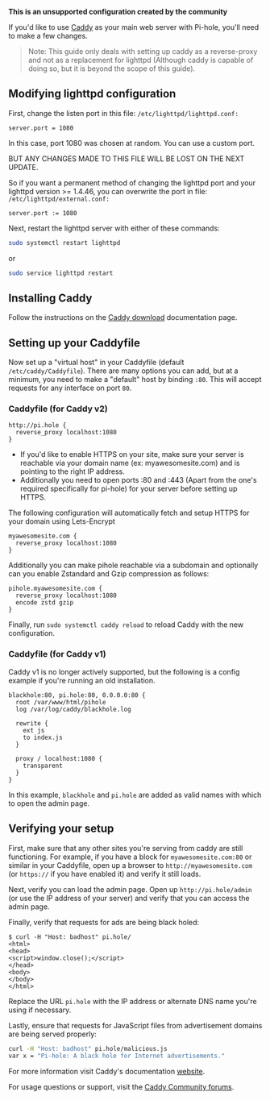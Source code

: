 **This is an unsupported configuration created by the community**

If you'd like to use [Caddy](https://caddyserver.com/) as your main web server with Pi-hole, you'll need to make a few changes.

> Note: This guide only deals with setting up caddy as a reverse-proxy and not as a replacement for lighttpd (Although caddy is capable of doing so, but it is beyond the scope of this guide).

## Modifying lighttpd configuration

First, change the listen port in this file: `/etc/lighttpd/lighttpd.conf:`

```lighttpd
server.port = 1080
```

In this case, port 1080 was chosen at random. You can use a custom port.

BUT ANY CHANGES MADE TO THIS FILE WILL BE LOST ON THE NEXT UPDATE.

So if you want a permanent method of changing the lighttpd port and your lighttpd version >= 1.4.46, you can overwrite the port in file: `/etc/lighttpd/external.conf:`

```lighttpd
server.port := 1080
```

Next, restart the lighttpd server with either of these commands:

```bash
sudo systemctl restart lighttpd
```

or

```bash
sudo service lighttpd restart
```

## Installing Caddy

Follow the instructions on the [Caddy download](https://caddyserver.com/docs/download) documentation page.

## Setting up your Caddyfile

Now set up a "virtual host" in your Caddyfile (default `/etc/caddy/Caddyfile`). There are many options you can add, but at a minimum, you need to make a "default" host by binding `:80`. This will accept requests for any interface on port `80`.

### Caddyfile (for Caddy v2)

```
http://pi.hole {
  reverse_proxy localhost:1080
}
```

- If you'd like to enable HTTPS on your site, make sure your server is reachable via your domain name (ex: myawesomesite.com) and is pointing to the right IP address.
- Additionally you need to open ports :80 and :443 (Apart from the one's required specifically for pi-hole) for your server before setting up HTTPS.

The following configuration will automatically fetch and setup HTTPS for your domain using Lets-Encrypt

```
myawesomesite.com {
  reverse_proxy localhost:1080
}
```

Additionally you can make pihole reachable via a subdomain and optionally can you enable Zstandard and Gzip compression as follows:

```
pihole.myawesomesite.com {
  reverse_proxy localhost:1080
  encode zstd gzip
}
```

Finally, run `sudo systemctl caddy reload` to reload Caddy with the new configuration.

### Caddyfile (for Caddy v1)

Caddy v1 is no longer actively supported, but the following is a config example if you're running an old installation.

```
blackhole:80, pi.hole:80, 0.0.0.0:80 {
  root /var/www/html/pihole
  log /var/log/caddy/blackhole.log

  rewrite {
    ext js
    to index.js
  }

  proxy / localhost:1080 {
    transparent
  }
}
```

In this example, `blackhole` and `pi.hole` are added as valid names with which to open the admin page.

## Verifying your setup

First, make sure that any other sites you're serving from caddy are still functioning. For example, if you have a block for `myawesomesite.com:80` or similar in your Caddyfile, open up a browser to `http://myawesomesite.com` (or `https://` if you have enabled it) and verify it still loads.

Next, verify you can load the admin page. Open up `http://pi.hole/admin` (or use the IP address of your server) and verify that you can access the admin page.

Finally, verify that requests for ads are being black holed:

```console
$ curl -H "Host: badhost" pi.hole/
<html>
<head>
<script>window.close();</script>
</head>
<body>
</body>
</html>
```

Replace the URL `pi.hole` with the IP address or alternate DNS name you're using if necessary.

Lastly, ensure that requests for JavaScript files from advertisement domains are being served properly:

```bash
curl -H "Host: badhost" pi.hole/malicious.js
var x = "Pi-hole: A black hole for Internet advertisements."
```

For more information visit Caddy's documentation [website](https://caddyserver.com/docs/).

For usage questions or support, visit the [Caddy Community forums](https://caddy.community/).
